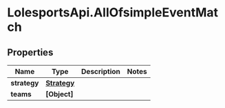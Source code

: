 # LolesportsApi.AllOfsimpleEventMatch

## Properties
Name | Type | Description | Notes
------------ | ------------- | ------------- | -------------
**strategy** | [**Strategy**](Strategy.md) |  | 
**teams** | **[Object]** |  | 
